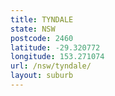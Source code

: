 ```yaml
---
title: TYNDALE
state: NSW
postcode: 2460
latitude: -29.320772
longitude: 153.271074
url: /nsw/tyndale/
layout: suburb
---
```

